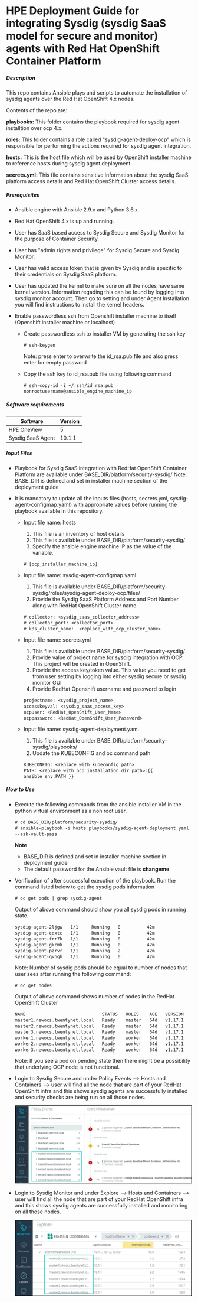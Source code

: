 # HPE Deployment Guide for integrating Sysdig (sysdig SaaS model for secure and monitor) agents with Red Hat OpenShift Container Platform

##### Description

This repo contains Ansible plays and scripts to automate the installation of sysdig agents over the Red Hat OpenShift 4.x nodes.

Contents of the repo are:

**playbooks:** This folder contains the playbook required for sysdig agent installtion over ocp 4.x.

**roles:** This folder contains a role called "sysdig-agent-deploy-ocp" which is responsible for performing the actions required for sysdig agent integration.

**hosts:** This is the host file which will be used by OpenShift installer machine to reference hosts during sysdig agent deployment.

**secrets.yml:** This file contains sensitive information about the sysdig SaaS platform access details and Red Hat OpenShift Cluster access details.

##### Prerequisites
 
 - Ansible engine with Ansible 2.9.x and Python  3.6.x

 - Red Hat OpenShift 4.x is up and running. 
 
 - User has SaaS based access to Sysdig Secure and Sysdig Monitor for the purpose of Container Security.
 
 - User has "admin rights and privilege" for Sysdig Secure and Sysdig Monitor.
 
 - User has valid access token that is given by Sysdig and is specific to their credentials on Sysdig SaaS platform.
 
 - User has updated the kernel to make sure on all the nodes have same kernel version. Information regading this can be found by logging into sysdig monitor account. Then go to setting and under Agent Installation you will find instructions to install the kernel headers.
 
 - Enable passwordless ssh from Openshift installer machine to itself (Openshift installer machine or localhost)
   - Create passwordless ssh to installer VM by generating the ssh key
     ```
	 # ssh-keygen
	 ```
	 Note: press enter to overwrite the id_rsa.pub file and also press enter for empty password
	 
   - Copy the ssh key to id_rsa.pub file using following command
     ```
	 # ssh-copy-id -i ~/.ssh/id_rsa.pub nonrootusername@ansible_engine_machine_ip
	 ```


##### Software requirements 
| Software          | Version |
|--|--|
| HPE OneView	    | 5 |
| Sysdig SaaS Agent | 10.1.1 |


##### Input Files
 - Playbook for Sysdig SaaS integration with RedHat OpenShift Container Platform are available under BASE_DIR/platform/security-sysdig/
   Note: BASE_DIR is defined and set in installer machine section of the deployment guide
   
 - It is mandatory to update all the inputs  files (hosts, secrets.yml, sysdig-agent-configmap.yaml) with appropriate values before running the playbook available in this repository.
	
	- Input file name: hosts
	    1. This file is an inventory of host details
		2. This file is available under BASE_DIR/platform/security-sysdig/
	    3. Specify the ansible engine machine IP as the value of the variable.
        ```
        # [ocp_installer_machine_ip]
        ```
	
	- Input file name: sysdig-agent-configmap.yaml
	    1. This file is available under BASE_DIR/platform/security-sysdig/roles/sysdig-agent-deploy-ocp/files/
		2. Provide the Sysdig SaaS Platform Address and Port Number along with RedHat OpenShift Cluster name
		```
		# collector: <sysdig_saas_collector_address>
        # collector_port: <collector_port>
        # k8s_cluster_name:  <replace_with_ocp_cluster_name>
		```
	
	- Input file name: secrets.yml
	    1. This file is available under BASE_DIR/platform/security-sysdig/
		2. Provide value of project name for sysdig integration with OCP. This project will be created in OpenShift.
	    3. Provide the access key/token value. This value you need to get from user setting by logging into either sysdig secure or sysdig monitor GUI
		4. Provide RedHat Openshift username and password to login
		```
		projectname: <sysdig_project_name>
		accesskeyval: <sysdig_saas_access_key>
		ocpuser: <RedHat_OpenShift_User_Name>
		ocppassword: <RedHat_OpenShift_User_Password>
		```
	- Input file name: sysdig-agent-deployment.yaml
	    1. This file is available under BASE_DIR/platform/security-sysdig/playbooks/
		2. Update the KUBECONFIG and oc command path
	    ```
		KUBECONFIG: <replace_with_kubeconfig_path>
        PATH: <replace_with_ocp_installation_dir_path>:{{ ansible_env.PATH }}
		```
		
##### How to Use

- Execute the following commands from the ansible installer VM in the python virtual environment as a non root user.
    ```
    # cd BASE_DIR/platform/security-sysdig/
    # ansible-playbook -i hosts playbooks/sysdig-agent-deployment.yaml --ask-vault-pass
    ```
	**Note**
  * BASE_DIR is defined and set in installer machine section in deployment guide
  * The default password for the Ansible vault file is **changeme**

- Verification of after successful execution of the playbook. Run the command listed below to get the sysdig pods information
  ```
  # oc get pods | grep sysdig-agent
  ```
  
  Output of above command should show you all sysdig pods in running state. 
  ```
  sysdig-agent-2ljgw   1/1     Running   0          42m
  sysdig-agent-cdxtc   1/1     Running   0          42m
  sysdig-agent-frr7k   1/1     Running   0          42m
  sysdig-agent-gkcmk   1/1     Running   0          42m
  sysdig-agent-pzrvr   1/1     Running   2          42m
  sysdig-agent-qv6qh   1/1     Running   0          42m
  ```
  
  Note: Number of sysdig pods ahould be equal to number of nodes that user sees after running the following command:
  ```
  # oc get nodes
  ```
  
  Output of above command shows number of nodes in the RedHat OpenShift Cluster
  ```
  NAME                             STATUS   ROLES    AGE   VERSION
  master1.newocs.twentynet.local   Ready    master   64d   v1.17.1
  master2.newocs.twentynet.local   Ready    master   64d   v1.17.1
  master3.newocs.twentynet.local   Ready    master   64d   v1.17.1
  worker1.newocs.twentynet.local   Ready    worker   64d   v1.17.1
  worker2.newocs.twentynet.local   Ready    worker   64d   v1.17.1
  worker3.newocs.twentynet.local   Ready    worker   64d   v1.17.1
  ```

  Note: If you see a pod on pending state then there might be a possibility that underlying OCP node is not functional.

- Login to Sysdig Secure and under Policy Events --> Hosts and Containers --> user will find all the node that are part of your RedHat OpenShift infra and this shows sysdig agents are successfully installed and security checks are being run on all those nodes.
  
  ![](./media/Figure1-SysdigSecure.png)

- Login to Sysdig Monitor and under Explore --> Hosts and Containers --> user will find all the node that are part of your RedHat OpenShift infra and this shows sysdig agents are successfully installed and monitoring on all those nodes.

  ![](./media/Figure2-SysdigMonitor.png)
